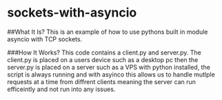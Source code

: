 # sockets-with-asyncio
##What It Is?
This is an example of how to use pythons built in module asyncio with TCP sockets.

###How It Works?
This code contains a client.py and server.py. The client.py is placed on a users device such as a desktop pc then the server.py is placed on a server such as a VPS with python installed, the script is always running and with asyinco this allows us to handle mutlple requests at a time from diffrent clients meaning the server can run efficeintly and not run into any issues.
